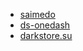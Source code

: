 - [saimedo](http://saimedo.ru/ru/) 
- [ds-onedash](https://ds-onedash.ru/r/7433a1) 
- [darkstore.su](https://darkstore.su/products/view/discord-mix-token)